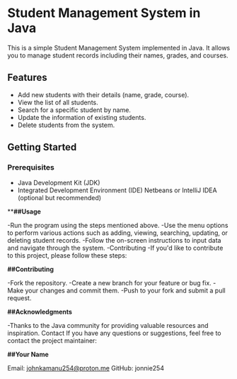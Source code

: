 # Student Management System in Java

This is a simple Student Management System implemented in Java. It allows you to manage student records including their names, grades, and courses.

## Features

- Add new students with their details (name, grade, course).
- View the list of all students.
- Search for a specific student by name.
- Update the information of existing students.
- Delete students from the system.

## Getting Started

### Prerequisites

- Java Development Kit (JDK)
- Integrated Development Environment (IDE) Netbeans or IntelliJ IDEA (optional but recommended)

****##Usage**

-Run the program using the steps mentioned above.
-Use the menu options to perform various actions such as adding, viewing, searching, updating, or deleting student records.
-Follow the on-screen instructions to input data and navigate through the system.
-Contributing
-If you'd like to contribute to this project, please follow these steps:

**##Contributing**

-Fork the repository.
-Create a new branch for your feature or bug fix.
-Make your changes and commit them.
-Push to your fork and submit a pull request.

**##Acknowledgments**

-Thanks to the Java community for providing valuable resources and inspiration.
Contact
If you have any questions or suggestions, feel free to contact the project maintainer:

**##Your Name**

Email: johnkamanu254@proton.me
GitHub: jonnie254
